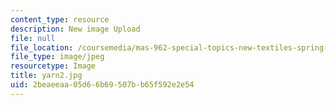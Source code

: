 ```yaml
---
content_type: resource
description: New image Upload
file: null
file_location: /coursemedia/mas-962-special-topics-new-textiles-spring-2010/2beaeeaa05d66b69507bb65f592e2e54_yarn2.jpg
file_type: image/jpeg
resourcetype: Image
title: yarn2.jpg
uid: 2beaeeaa-05d6-6b69-507b-b65f592e2e54
---
```

